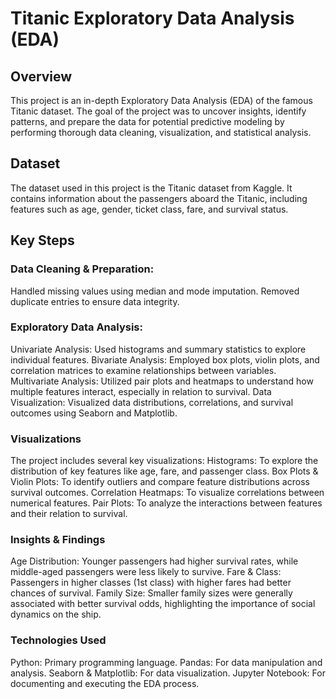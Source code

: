 # Titanic Exploratory Data Analysis (EDA)

## Overview
This project is an in-depth Exploratory Data Analysis (EDA) of the famous Titanic dataset. The goal of the project was to uncover insights, identify patterns, and prepare the data for potential predictive modeling by performing thorough data cleaning, visualization, and statistical analysis.

## Dataset
The dataset used in this project is the Titanic dataset from Kaggle. It contains information about the passengers aboard the Titanic, including features such as age, gender, ticket class, fare, and survival status.

## Key Steps

### Data Cleaning & Preparation:
Handled missing values using median and mode imputation.
Removed duplicate entries to ensure data integrity.

### Exploratory Data Analysis:
Univariate Analysis: Used histograms and summary statistics to explore individual features.
Bivariate Analysis: Employed box plots, violin plots, and correlation matrices to examine relationships between variables.
Multivariate Analysis: Utilized pair plots and heatmaps to understand how multiple features interact, especially in relation to survival.
Data Visualization: Visualized data distributions, correlations, and survival outcomes using Seaborn and Matplotlib.

### Visualizations
The project includes several key visualizations:
Histograms: To explore the distribution of key features like age, fare, and passenger class.
Box Plots & Violin Plots: To identify outliers and compare feature distributions across survival outcomes.
Correlation Heatmaps: To visualize correlations between numerical features.
Pair Plots: To analyze the interactions between features and their relation to survival.

### Insights & Findings
Age Distribution: Younger passengers had higher survival rates, while middle-aged passengers were less likely to survive.
Fare & Class: Passengers in higher classes (1st class) with higher fares had better chances of survival.
Family Size: Smaller family sizes were generally associated with better survival odds, highlighting the importance of social dynamics on the ship.

### Technologies Used
Python: Primary programming language.
Pandas: For data manipulation and analysis.
Seaborn & Matplotlib: For data visualization.
Jupyter Notebook: For documenting and executing the EDA process.
